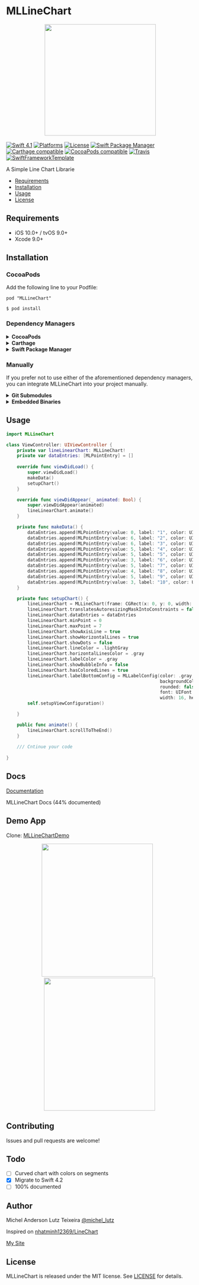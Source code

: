 # MLLineChart

<p align="center">
 <img width="300" height="300"src="http://micheltlutz.me/imagens/projetos/MLLineChart/logo.png">
</p>


[![Swift 4.1](https://img.shields.io/badge/swift-4.1-brightgreen.svg)](https://swift.org)
[![Platforms](https://img.shields.io/cocoapods/p/MLLineChart.svg)](https://cocoapods.org/pods/MLLineChart)
[![License](https://img.shields.io/badge/license-MIT-brightgreen.svg)](https://raw.githubusercontent.com/micheltlutz/MLLineChart/master/LICENSE)
[![Swift Package Manager](https://img.shields.io/badge/Swift%20Package%20Manager-compatible-brightgreen.svg)](https://github.com/apple/swift-package-manager)
[![Carthage compatible](https://img.shields.io/badge/Carthage-compatible-4BC51D.svg?style=flat)](https://github.com/Carthage/Carthage)
[![CocoaPods compatible](https://img.shields.io/cocoapods/v/MLLineChart.svg)](https://cocoapods.org/pods/MLLineChart)
[![Travis](https://img.shields.io/travis/micheltlutz/MLLineChart/master.svg)](https://travis-ci.org/micheltlutz/MLLineChart/branches)
[![SwiftFrameworkTemplate](https://img.shields.io/badge/SwiftFramework-Template-red.svg)](http://github.com/RahulKatariya/SwiftFrameworkTemplate)

A Simple Line Chart Librarie

- [Requirements](#requirements)
- [Installation](#installation)
- [Usage](#usage)
- [License](#license)

## Requirements

- iOS 10.0+ / tvOS 9.0+ 
- Xcode 9.0+

## Installation

### CocoaPods

Add the following line to your Podfile:

    pod "MLLineChart"


``` $ pod install ```

### Dependency Managers
<details>
  <summary><strong>CocoaPods</strong></summary>

[CocoaPods](http://cocoapods.org) is a dependency manager for Cocoa projects. You can install it with the following command:

```bash
$ gem install cocoapods
```

To integrate MLLineChart into your Xcode project using CocoaPods, specify it in your `Podfile`:

```ruby
source 'https://github.com/CocoaPods/Specs.git'
platform :ios, '10.0'
use_frameworks!

pod 'MLLineChart', '~> 1.0'
```

Then, run the following command:

```bash
$ pod install
```

</details>

<details>
  <summary><strong>Carthage</strong></summary>

[Carthage](https://github.com/Carthage/Carthage) is a decentralized dependency manager that automates the process of adding frameworks to your Cocoa application.

You can install Carthage with [Homebrew](http://brew.sh/) using the following command:

```bash
$ brew update
$ brew install carthage
```

To integrate MLLineChart into your Xcode project using Carthage, specify it in your `Cartfile`:

```ogdl
github "micheltlutz/MLLineChart" ~> 1.0
```

</details>

<details>
  <summary><strong>Swift Package Manager</strong></summary>

To use MLLineChart as a [Swift Package Manager](https://swift.org/package-manager/) package just add the following in your Package.swift file.

``` swift
// swift-tools-version:4.1

import PackageDescription

let package = Package(
    name: "HelloMLLineChart",
    dependencies: [
        .package(url: "https://github.com/micheltlutz/MLLineChart.git", .upToNextMajor(from: "1.0"))
    ],
    targets: [
        .target(name: "HelloMLLineChart", dependencies: ["MLLineChart"])
    ]
)
```
</details>

### Manually

If you prefer not to use either of the aforementioned dependency managers, you can integrate MLLineChart into your project manually.

<details>
  <summary><strong>Git Submodules</strong></summary><p>

- Open up Terminal, `cd` into your top-level project directory, and run the following command "if" your project is not initialized as a git repository:

```bash
$ git init
```

- Add MLLineChart as a git [submodule](http://git-scm.com/docs/git-submodule) by running the following command:

```bash
$ git submodule add https://github.com/micheltlutz/MLLineChart.git
$ git submodule update --init --recursive
```

- Open the new `MLLineChart` folder, and drag the `MLLineChart.xcodeproj` into the Project Navigator of your application's Xcode project.

    > It should appear nested underneath your application's blue project icon. Whether it is above or below all the other Xcode groups does not matter.

- Select the `MLLineChart.xcodeproj` in the Project Navigator and verify the deployment target matches that of your application target.
- Next, select your application project in the Project Navigator (blue project icon) to navigate to the target configuration window and select the application target under the "Targets" heading in the sidebar.
- In the tab bar at the top of that window, open the "General" panel.
- Click on the `+` button under the "Embedded Binaries" section.
- You will see two different `MLLineChart.xcodeproj` folders each with two different versions of the `MLLineChart.framework` nested inside a `Products` folder.

    > It does not matter which `Products` folder you choose from.

- Select the `MLLineChart.framework`.

- And that's it!

> The `MLLineChart.framework` is automagically added as a target dependency, linked framework and embedded framework in a copy files build phase which is all you need to build on the simulator and a device.

</p></details>

<details>
  <summary><strong>Embedded Binaries</strong></summary><p>

- Download the latest release from https://github.com/micheltlutz/MLLineChart/releases
- Next, select your application project in the Project Navigator (blue project icon) to navigate to the target configuration window and select the application target under the "Targets" heading in the sidebar.
- In the tab bar at the top of that window, open the "General" panel.
- Click on the `+` button under the "Embedded Binaries" section.
- Add the downloaded `MLLineChart.framework`.
- And that's it!

</p></details>


## Usage


```swift
import MLLineChart

class ViewController: UIViewController {
    private var lineLinearChart: MLLineChart!
    private var dataEntries: [MLPointEntry] = []
    
    override func viewDidLoad() {
        super.viewDidLoad()
        makeData()
        setupChart()
    }

    override func viewDidAppear(_ animated: Bool) {
        super.viewDidAppear(animated)
        lineLinearChart.animate()
    }

    private func makeData() {
        dataEntries.append(MLPointEntry(value: 0, label: "1", color: UIColor.init(hex: "f0f0f0"), bubbleConfig: nil))
        dataEntries.append(MLPointEntry(value: 6, label: "2", color: UIColor.init(hex: "70A886"), bubbleConfig: nil))
        dataEntries.append(MLPointEntry(value: 6, label: "3", color: UIColor.init(hex: "70A886"), bubbleConfig: nil))
        dataEntries.append(MLPointEntry(value: 5, label: "4", color: UIColor.init(hex: "F3A634"), bubbleConfig: nil))
        dataEntries.append(MLPointEntry(value: 5, label: "5", color: UIColor.init(hex: "F3A634"), bubbleConfig: nil))
        dataEntries.append(MLPointEntry(value: 3, label: "6", color: UIColor.init(hex: "EB7F33"), bubbleConfig: nil))
        dataEntries.append(MLPointEntry(value: 5, label: "7", color: UIColor.init(hex: "F3A634"), bubbleConfig: nil))
        dataEntries.append(MLPointEntry(value: 4, label: "8", color: UIColor.init(hex: "F29D53"), bubbleConfig: nil))
        dataEntries.append(MLPointEntry(value: 5, label: "9", color: UIColor.init(hex: "F3A634"), bubbleConfig: nil))
        dataEntries.append(MLPointEntry(value: 3, label: "10", color: UIColor.init(hex: "EB7F33"), bubbleConfig: nil))
    }

    private func setupChart() {
        lineLinearChart = MLLineChart(frame: CGRect(x: 0, y: 0, width: 320, height: heightChart))
        lineLinearChart.translatesAutoresizingMaskIntoConstraints = false
        lineLinearChart.dataEntries = dataEntries
        lineLinearChart.minPoint = 0
        lineLinearChart.maxPoint = 7
        lineLinearChart.showAxisLine = true
        lineLinearChart.showHorizontalLines = true
        lineLinearChart.showDots = false
        lineLinearChart.lineColor = .lightGray
        lineLinearChart.horizontalLinesColor = .gray
        lineLinearChart.labelColor = .gray
        lineLinearChart.showBubbleInfo = false
        lineLinearChart.hasColoredLines = true
        lineLinearChart.labelBottomConfig = MLLabelConfig(color: .gray,
                                                          backgroundColor: .clear,
                                                          rounded: false,
                                                          font: UIFont.systemFont(ofSize: 11),
                                                          width: 16, height: 16, fontSize: 11)
        self.setupViewConfiguration()

    }

    public func animate() {
        lineLinearChart.scrollToTheEnd()
    }
    
    /// Cntinue your code
    
}

```

## Docs

[Documentation](http://htmlpreview.github.io/?https://github.com/micheltlutz/MLLineChart/blob/develop/docs/index.html)

MLLineChart Docs (44% documented)


## Demo App



Clone: [MLLineChartDemo](https://github.com/micheltlutz/MLLineChartDemo)


<p align="center">
 <img width="300" height="358"src="http://micheltlutz.me/imagens/projetos/MLLineChart/IMG_4604.jpg"> 
 
 
 <img width="300" height="358"src="http://micheltlutz.me/imagens/projetos/MLLineChart/IMG_4605.jpg">
</p>


## Contributing

Issues and pull requests are welcome!

## Todo

- [ ] Curved chart with colors on segments
- [X] Migrate to Swift 4.2
- [ ] 100% documented

## Author

Michel Anderson Lutz Teixeira [@michel_lutz](https://twitter.com/michel_lutz)

Inspired on  [nhatminh12369/LineChart](https://github.com/nhatminh12369/LineChart)

[My Site](http://micheltlutz.me)

## License

MLLineChart is released under the MIT license. See [LICENSE](https://github.com/micheltlutz/MLLineChart/blob/master/LICENSE) for details.
